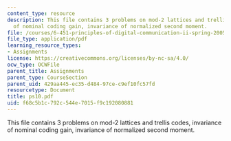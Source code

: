 ```yaml
---
content_type: resource
description: This file contains 3 problems on mod-2 lattices and trellis codes, invariance
  of nominal coding gain, invariance of normalized second moment.
file: /courses/6-451-principles-of-digital-communication-ii-spring-2005/f68c5b1c792c544e7015f9c192080881_ps10.pdf
file_type: application/pdf
learning_resource_types:
- Assignments
license: https://creativecommons.org/licenses/by-nc-sa/4.0/
ocw_type: OCWFile
parent_title: Assignments
parent_type: CourseSection
parent_uid: 429aa445-ec35-d484-97ce-c9ef10fc57fd
resourcetype: Document
title: ps10.pdf
uid: f68c5b1c-792c-544e-7015-f9c192080881
---
```

This file contains 3 problems on mod-2 lattices and trellis codes, invariance of nominal coding gain, invariance of normalized second moment.